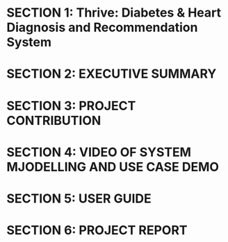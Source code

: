 # SECTION 1: Thrive: Diabetes & Heart Diagnosis and Recommendation System



# SECTION 2: EXECUTIVE SUMMARY


# SECTION 3: PROJECT CONTRIBUTION


# SECTION 4: VIDEO OF SYSTEM MJODELLING AND USE CASE DEMO



# SECTION 5: USER GUIDE


# SECTION 6: PROJECT REPORT